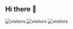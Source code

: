 ## Hi there 👋
![visitors](https://visitor-badge.glitch.me/badge?page_id=Airlur&left_color=green&right_color=blue)
![visitors](https://visitor-badge.glitch.me/badge?page_id=jwenjian.visitor-badge)
![visitors](https://visitor-badge.glitch.me/badge?page_id=jwenjian&left_color=green&right_color=blue)
<!--
**Airlur/Airlur** is a ✨ _special_ ✨ repository because its `README.md` (this file) appears on your GitHub profile.

Here are some ideas to get you started:

- 🔭 I’m currently working on ...
- 🌱 I’m currently learning ...
- 👯 I’m looking to collaborate on ...
- 🤔 I’m looking for help with ...
- 💬 Ask me about ...
- 📫 How to reach me: ...
- 😄 Pronouns: ...
- ⚡ Fun fact: ...
-->
